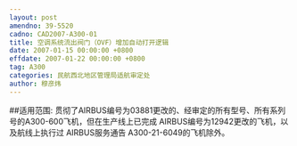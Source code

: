 ```yaml
---
layout: post
amendno: 39-5520
cadno: CAD2007-A300-01
title: 空调系统流出阀门（OVF）增加自动打开逻辑
date: 2007-01-15 00:00:00 +0800
effdate: 2007-01-22 00:00:00 +0800
tag: A300
categories: 民航西北地区管理局适航审定处
author: 穆彦炜
---
```


##适用范围:
贯彻了AIRBUS编号为03881更改的、经审定的所有型号、所有系列号的A300-600飞机，但在生产线上已完成 AIRBUS编号为12942更改的飞机，以及航线上执行过 AIRBUS服务通告 A300-21-6049的飞机除外。

